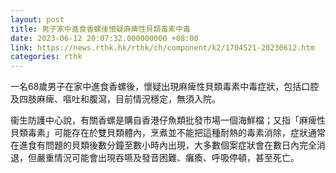 ```yaml
---
layout: post
title: 男子家中進食香螺後懷疑麻痺性貝類毒素中毒
date: 2023-06-12 20:07:32.000000000 +08:00
link: https://news.rthk.hk/rthk/ch/component/k2/1704521-20230612.htm
categories: rthk
---
```


一名68歲男子在家中進食香螺後，懷疑出現麻痺性貝類毒素中毒症狀，包括口腔及四肢麻痺、嘔吐和腹瀉，目前情況穩定，無須入院。

衞生防護中心說，有關香螺是購自香港仔魚類批發市場一個海鮮檔；又指「麻痺性貝類毒素」可能存在於雙貝類體內，烹煮並不能把這種耐熱的毒素消除，症狀通常在進食有問題的貝類後數分鐘至數小時內出現，大多數個案症狀會在數日內完全消退，但嚴重情況可能會出現吞嚥及發音困難、癱瘓、呼吸停頓，甚至死亡。
